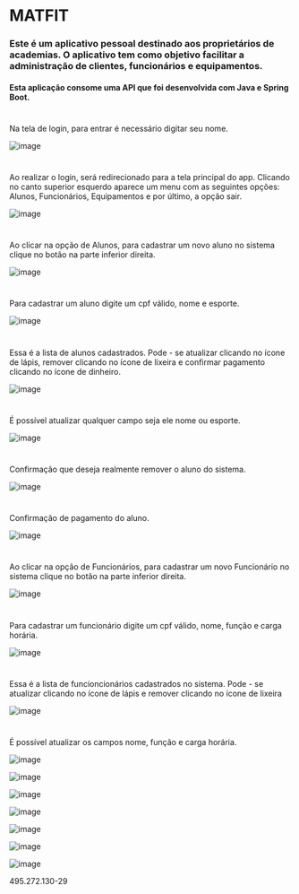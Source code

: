 # MATFIT

### **Este é um aplicativo pessoal destinado aos proprietários de academias. O aplicativo tem como objetivo facilitar a administração de clientes, funcionários e equipamentos.**

#### **Esta aplicação consome uma API que foi desenvolvida com Java e Spring Boot.**

#

Na tela de login, para entrar é necessário digitar seu nome.

![image](https://github.com/user-attachments/assets/5ca79296-f201-4c96-a226-994363adff76)

#

Ao realizar o login, será redirecionado para a tela principal do app. Clicando no canto superior esquerdo aparece um menu com as seguintes opções: Alunos, Funcionários, Equipamentos e por último, a opção sair.

![image](https://github.com/user-attachments/assets/2f24994d-c268-4693-af0b-958adf245745)

#

Ao clicar na opção de Alunos, para cadastrar um novo aluno no sistema clique no botão na parte inferior direita.

![image](https://github.com/user-attachments/assets/97c43c9e-d37a-43f3-a269-05460d9eb514)

#

Para cadastrar um aluno digite um cpf válido, nome e esporte.

![image](https://github.com/user-attachments/assets/e80089e4-f77a-415e-9a01-266489032c41)

#

Essa é a lista de alunos cadastrados. Pode - se atualizar clicando no ícone de lápis, remover clicando no ícone de lixeira e confirmar pagamento clicando no ícone de dinheiro.

![image](https://github.com/user-attachments/assets/647d0929-eebe-401a-88c0-7d608927d7eb)

#

É possível atualizar qualquer campo seja ele nome ou esporte.

![image](https://github.com/user-attachments/assets/7888c86e-120b-4b0f-b1a3-2249588aa1ed)

#

Confirmação que deseja realmente remover o aluno do sistema.

![image](https://github.com/user-attachments/assets/4d1172e2-42e3-4c62-b4c1-4d40757728f7)

#

Confirmação de pagamento do aluno.

![image](https://github.com/user-attachments/assets/8a83da9d-ca7d-4727-a63a-a515cf7bea28)

#

Ao clicar na opção de Funcionários, para cadastrar um novo Funcionário no sistema clique no botão na parte inferior direita.

![image](https://github.com/user-attachments/assets/9b26586f-b06e-4528-b019-d20dc5e921fc)

#

Para cadastrar um funcionário digite um cpf válido, nome, função e carga horária.

![image](https://github.com/user-attachments/assets/5f5b797a-d304-4d70-9d85-b824ce2e845d)

#

Essa é a lista de funcioncionários cadastrados no sistema. Pode - se atualizar clicando no ícone de lápis e remover clicando no ícone de lixeira

![image](https://github.com/user-attachments/assets/d564175c-f763-4e36-ac29-b6e9ef1d083b)

#

É possível atualizar os campos nome, função e carga horária.

![image](https://github.com/user-attachments/assets/dba9701a-c2e4-4772-a8c7-1162be91088b)

![image](https://github.com/user-attachments/assets/8b0643a8-b61c-4884-a76a-1a463da82262)

![image](https://github.com/user-attachments/assets/2b0693c5-d96c-4a24-ab54-8647a3008c17)

![image](https://github.com/user-attachments/assets/c16c4ee4-af3b-4857-ad09-c1d9fde227db)

![image](https://github.com/user-attachments/assets/b8f2dcf4-44cc-4047-bdc8-a4d72d34409f)

![image](https://github.com/user-attachments/assets/12859f61-3f48-4419-a9ad-8215d5d879b7)

![image](https://github.com/user-attachments/assets/0cfed7de-d3ae-4b8b-bd5c-6d374c4c5efe)







495.272.130-29
